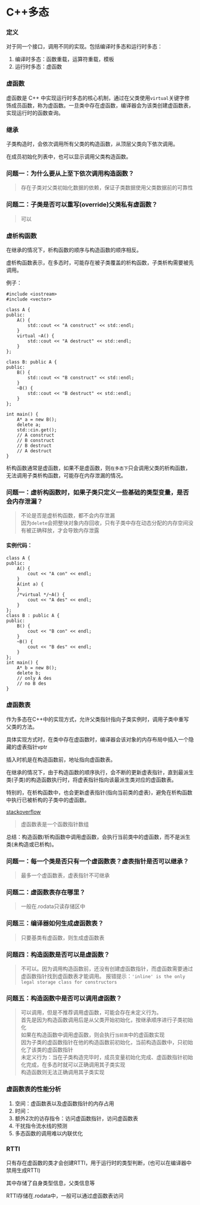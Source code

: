 # C++多态

### 定义

对于同一个接口，调用不同的实现。包括编译时多态和运行时多态：

1. 编译时多态：函数重载，运算符重载，模板
2. 运行时多态：虚函数

### 虚函数

虚函数是 C++ 中实现运行时多态的核心机制，通过在父类使用``virtual``关键字修饰成员函数，称为虚函数。一旦类中存在虚函数，编译器会为该类创建虚函数表，实现运行时的函数查询。

### 继承

子类构造时，会依次调用所有父类的构造函数，从顶层父类向下依次调用。

在成员初始化列表中，也可以显示调用父类构造函数。

### 问题一：为什么要从上至下依次调用构造函数？

> 存在子类对父类初始化数据的依赖，保证子类数据使用父类数据前的可靠性

### 问题二：子类是否可以重写(override)父类私有虚函数？

> 可以

### 虚析构函数

在继承的情况下，析构函数的顺序与构造函数的顺序相反。

虚析构函数表示，在多态时，可能存在被子类覆盖的析构函数，子类析构需要被先调用。

例子：
```
#include <iostream>
#include <vector>

class A {
public:
	A() {
		std::cout << "A construct" << std::endl;
	}
	virtual ~A() {
		std::cout << "A destruct" << std::endl;
	}
};

class B: public A {
public:
	B() {
		std::cout << "B construct" << std::endl;
	}
	~B() {
		std::cout << "B destruct" << std::endl;
	}
};

int main() {
	A* a = new B();
	delete a;
	std::cin.get();
    // A construct
    // B construct
    // B destruct
    // A destruct
}
```

析构函数通常是虚函数，如果不是虚函数，则``在多态下``只会调用父类的析构函数，无法调用子类析构函数，可能存在内存泄漏的情况。

### 问题一：虚析构函数时，如果子类只定义一些基础的类型变量，是否会内存泄漏？

> 不论是否是虚析构函数，都不会内存泄漏 \
> 因为``delete``会把整块对象内存回收，只有子类中存在动态分配的内存空间没有被正确释放，才会导致内存泄露

#### 实例代码：
```
class A {
public:
	A() {
		cout << "A con" << endl;
	}
	A(int a) {
	}
	/*virtual */~A() {
		cout << "A des" << endl;
	}
};
class B : public A {
public:
	B() {
		cout << "B con" << endl;
	}
	~B() {
		cout << "B des" << endl;
	}	
};
int main() {
	A* b = new B();
	delete b;
	// only A des
	// no B des
}
```


### 虚函数表

作为多态在C++中的实现方式，允许父类指针指向子类实例时，调用子类中重写父类的方法。

具体实现方式时，在类中存在虚函数时，编译器会该对象的内存布局中插入一个隐藏的虚表指针vptr

插入时机是在构造函数前，地址指向虚函数表。

在继承的情况下，由于构造函数的顺序执行，会不断的更新虚表指针，直到最派生类(子类)的构造函数执行时，将虚表指针指向该最派生类对应的虚函数表。

特别的，在析构函数中，也会更新虚表指针(指向当前类的虚表)，避免在析构函数中执行已被析构的子类中的虚函数。

[stackoverflow](https://stackoverflow.com/questions/6591859/when-does-the-vptr-pointing-to-vtable-get-initialized-for-a-polymorphic-class)

> 虚函数表是一个函数指针数组

总结：构造函数/析构函数中调用虚函数，会执行当前类中的虚函数，而不是派生类(未构造或已析构)。

### 问题一：每一个类是否只有一个虚函数表？虚表指针是否可以继承？

> 最多一个虚函数表，虚表指针不可继承

### 问题二：虚函数表存在哪里？

> 一般在.rodata只读存储区中

### 问题三：编译器如何生成虚函数表？

> 只要基类有虚函数，则生成虚函数表

### 问题四：构造函数是否可以是虚函数？

> 不可以。因为调用构造函数前，还没有创建虚函数指针，而虚函数需要通过虚函数指针找到虚函数表才能调用。
> 报错提示：``'inline' is the only legal storage class for constructors``

### 问题五：构造函数中是否可以调用虚函数？

> 可以调用，但是不推荐调用虚函数，可能会存在未定义行为。\
> 首先是因为构造函数调用后是从父类开始初始化，按继承顺序进行子类初始化 \
> 如果在构造函数中调用虚函数，则会执行``当前类``中的虚函数实现 \
> 因为子类的虚函数指针在他的构造函数前初始化，当前构造函数中，只初始化了该类的虚函数指针 \
> 未定义行为：当在子类构造完毕时，成员变量初始化完成、虚函数指针初始化完成，在多态时就可以正确调用其子类实现 \
> 构造函数则无法正确调用其子类实现

### 虚函数表的性能分析

1. 空间：虚函数表以及虚函数指针的内存占用
2. 时间：
 1. 额外2次的访存指令：访问虚函数指针，访问虚函数表
 2. 干扰指令流水线的预测
 3. 多态函数的调用难以内联优化


### RTTI

只有存在虚函数的类才会创建RTTI，用于运行时的类型判断，(也可以在编译器中禁用生成RTTI)

其中存储了自身类型信息，父类信息等

RTTI存储在.rodata中，一般可以通过虚函数表访问

